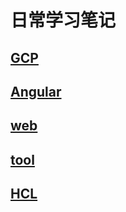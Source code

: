 # 日常学习笔记
## [GCP](./gcp/gcp.md)
## [Angular](./angular/angular.md)
## [web](./web/web.md)
## [tool](./tool/tool.md)
## [HCL](./HCL/hcl.md)